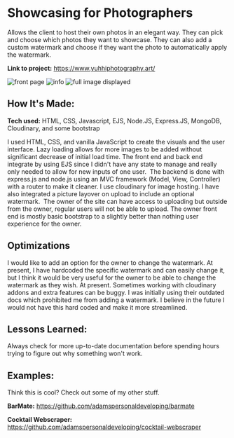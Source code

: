 # Showcasing for Photographers
Allows the client to host their own photos in an elegant way. They can pick and choose which photos they want to showcase. They can also add a custom watermark and choose if they want the photo to automatically apply the watermark. 

**Link to project:** https://www.yuhhiphotography.art/

![front page](https://res.cloudinary.com/dllmha3wx/image/upload/v1673265718/yuki-demo-1_grehci.png)
![info](https://res.cloudinary.com/dllmha3wx/image/upload/v1673265718/yuki-demo3_d4m9vs.png)
![full image displayed](https://res.cloudinary.com/dllmha3wx/image/upload/v1673265716/yuki-demo-2_pqxt2l.png)

## How It's Made:

**Tech used:** HTML, CSS, Javascript, EJS, Node.JS, Express.JS, MongoDB, Cloudinary, and some bootstrap

I used HTML, CSS, and vanilla JavaScript to create the visuals and the user interface. Lazy loading allows for more images to be added without significant decrease of initial load time. The front end and back end integrate by using EJS since I didn't have any state to manage and really only needed to allow for new inputs of one user. 
The backend is done with express.js and node.js using an MVC framework (Model, View, Controller) with a router to make it cleaner. I use cloudinary for image hosting. I have also integrated a picture layover on upload to include an optional watermark. 
The owner of the site can have access to uploading but outside from the owner, regular users will not be able to upload. The owner front end is mostly basic bootstrap to a slightly better than nothing user experience for the owner. 

## Optimizations

I would like to add an option for the owner to change the watermark. At present, I have hardcoded the specific watermark and can easily change it, but I think it would be very useful for the owner to be able to change the watermark as they wish. At present. Sometimes working with cloudinary addons and extra features can be buggy. I was initially using their outdated docs which prohibited me from adding a watermark. I believe in the future I would not have this hard coded and make it more streamlined.

## Lessons Learned:

Always check for more up-to-date documentation before spending hours trying to figure out why something won't work.  

## Examples:
Think this is cool? Check out some of my other stuff. 

**BarMate:** https://github.com/adamspersonaldeveloping/barmate

**Cocktail Webscraper:** https://github.com/adamspersonaldeveloping/cocktail-webscraper




